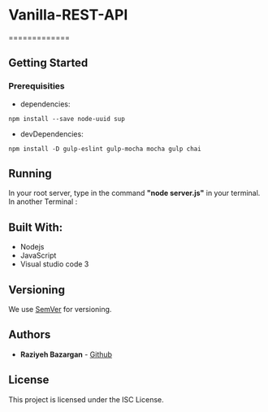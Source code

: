 # Vanilla-REST-API
=============

> 

## Getting Started


### Prerequisities

- dependencies: 

```
npm install --save node-uuid sup

```

- devDependencies: 
  
```
npm install -D gulp-eslint gulp-mocha mocha gulp chai

```

## Running

In your root server, type in the command **"node server.js"** in your terminal.
In another Terminal :



## Built With:

* Nodejs
* JavaScript
* Visual studio code 3 

## Versioning

We use [SemVer](http://semver.org/) for versioning.

## Authors

* **Raziyeh Bazargan** - [Github](https://github.com/RaziyehBazargan)

## License

This project is licensed under the ISC License.

